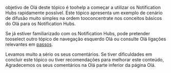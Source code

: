 
objetivo de Olá deste tópico é toohelp a começar a utilizar os Notification Hubs rapidamente possível. Este tópico apresenta um exemplo de cenário de difusão muito simples na ordem tooconcentrate nos conceitos básicos do Olá para os Notification Hubs.

Se já estiver familiarizado com os Notification Hubs, pode pretender tooselect outro tópico de navegação esquerdo Olá ou consulte Olá ligações relevantes em [passos](#next-steps).

Levamos muito a sério os seus comentários. Se tiver dificuldades em concluir este tópico ou tiver recomendações para melhorar este conteúdo, Agradecemos os seus comentários na Olá parte inferior da página Olá.

